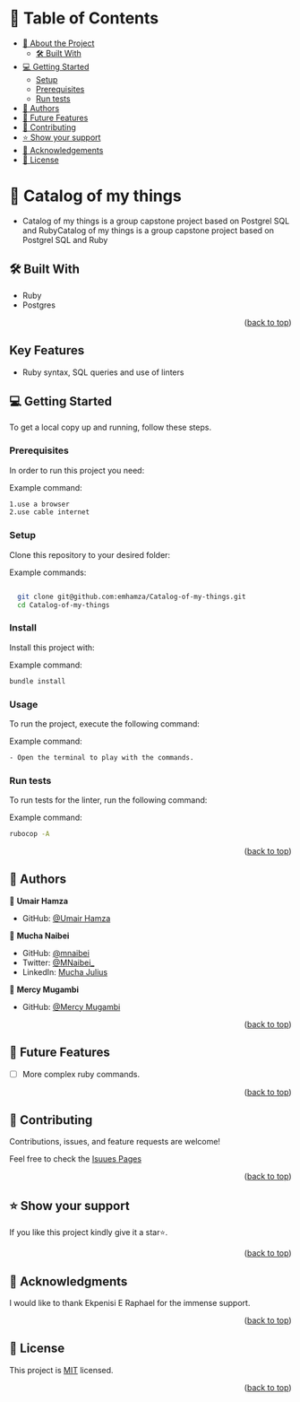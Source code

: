 <a name="readme-top"></a>

<!-- TABLE OF CONTENTS -->

# 📗 Table of Contents

- [📖 About the Project](#about-project)
  - [🛠 Built With](#built-with)
- [💻 Getting Started](#getting-started)
  - [Setup](#setup)
  - [Prerequisites](#prerequisites)
  - [Run tests](#run-tests)
- [👥 Authors](#authors)
- [🔭 Future Features](#future-features)
- [🤝 Contributing](#contributing)
- [⭐️ Show your support](#support)
- [🙏 Acknowledgements](#acknowledgements)
- [📝 License](#license)

<!-- PROJECT DESCRIPTION -->

# 📖 Catalog of my things<a name="about-project"></a>

- Catalog of my things is a group capstone project based on Postgrel SQL and RubyCatalog of my things is a group capstone project based on Postgrel SQL and Ruby

## 🛠 Built With <a name="built-with"></a>

- Ruby
- Postgres

<p align="right">(<a href="#readme-top">back to top</a>)</p>

## Key Features

- Ruby syntax, SQL queries and use of linters

<!-- GETTING STARTED -->

## 💻 Getting Started <a name="getting-started"></a>

To get a local copy up and running, follow these steps.

### Prerequisites

In order to run this project you need:

Example command:

```sh
1.use a browser
2.use cable internet
```

### Setup

Clone this repository to your desired folder:

Example commands:

```sh

  git clone git@github.com:emhamza/Catalog-of-my-things.git
  cd Catalog-of-my-things


```

### Install

Install this project with:

Example command:

```sh
bundle install
```

### Usage

To run the project, execute the following command:

Example command:

```sh
- Open the terminal to play with the commands.
```

### Run tests

To run tests for the linter, run the following command:

Example command:

```sh
rubocop -A
```

<p align="right">(<a href="#readme-top">back to top</a>)</p>

## 👥 Authors <a name="authors"></a>

👤 **Umair Hamza**

- GitHub: [@Umair Hamza](https://github.com/emhamza)
<!-- - Twitter: [MNaibei\_](https://twitter.com/mnaibei_)
- LinkedIn: [Mucha Julius](https://linkedin.com/in/mucha-julius) -->

👤 **Mucha Naibei**

- GitHub: [@mnaibei](https://github.com/mnaibei)
- Twitter: [@MNaibei\_](https://twitter.com/mnaibei_)
- LinkedIn: [Mucha Julius](https://linkedin.com/in/mucha-julius)

👤 **Mercy Mugambi**

- GitHub: [@Mercy Mugambi](https://github.com/mercymugambi)
<!-- - Twitter: [@MussieTeka](https://twitter.com/mussieteka)
- LinkedIn: [@MussieTeka](https://linkedin.com/in/mussieteka) -->

<p align="right">(<a href="#readme-top">back to top</a>)</p>

<!-- FUTURE FEATURES -->

## 🔭 Future Features <a name="future-features"></a>

- [ ] More complex ruby commands.

<p align="right">(<a href="#readme-top">back to top</a>)</p>

<!-- CONTRIBUTING -->

## 🤝 Contributing <a name="contributing"></a>

Contributions, issues, and feature requests are welcome!

Feel free to check the [Isuues Pages](https://github.com/mercymugambi/vet_clinic/issues)

<p align="right">(<a href="#readme-top">back to top</a>)</p>

<!-- SUPPORT -->

## ⭐️ Show your support <a name="support"></a>

If you like this project kindly give it a star⭐️.

<p align="right">(<a href="#readme-top">back to top</a>)</p>

<!-- ACKNOWLEDGEMENTS -->

## 🙏 Acknowledgments <a name="acknowledgements"></a>

I would like to thank Ekpenisi E Raphael for the immense support.

<p align="right">(<a href="#readme-top">back to top</a>)</p>

<!-- LICENSE -->

## 📝 License <a name="license"></a>

This project is [MIT](https://github.com/mercymugambi/vet_clinic/blob/schema-based-diagram/LICENSE) licensed.

<p align="right">(<a href="#readme-top">back to top</a>)</p>
<a name="readme-top"></a>
